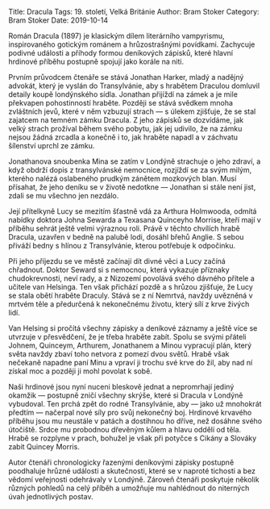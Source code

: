 Title: Dracula
Tags: 19. století, Velká Británie
Author: Bram Stoker
Category: Bram Stoker
Date: 2019-10-14

Román Dracula (1897) je klasickým dílem literárního vampyrismu, inspirovaného gotickým románem a hrůzostrašnými povídkami. Zachycuje podivné události a příhody formou deníkových zápisků, které hlavní hrdinové příběhu postupně spojují jako korále na niti.

Prvním průvodcem čtenáře se stává Jonathan Harker, mladý a nadějný advokát, který je vyslán do Transylvánie, aby s hrabětem Draculou domluvil detaily koupě londýnského sídla. Jonathan přijíždí na zámek a je mile překvapen pohostinností hraběte. Později se stává svědkem mnoha zvláštních jevů, které v něm vzbuzují strach — s úlekem zjišťuje, že se stal zajatcem na temném zámku Dracula. Z jeho zápisků se dozvídáme, jak velký strach prožíval během svého pobytu, jak jej udivilo, že na zámku nejsou žádná zrcadla a konečně i to, jak hraběte napadl a v záchvatu šílenství uprchl ze zámku.

Jonathanova snoubenka Mina se zatím v Londýně strachuje o jeho zdraví, a když obdrží dopis z transylvánské nemocnice, rozjíždí se za svým milým, kterého nalézá oslabeného prudkým zánětem mozkových blan. Musí přísahat, že jeho deníku se v životě nedotkne — Jonathan si stále není jist, zdali se mu všechno jen nezdálo.

Její přítelkyně Lucy se mezitím šťastně vdá za Arthura Holmwooda, odmítá nabídky doktora Johna Sewarda a Texasana Quinceyho Morrise, kteří mají v příběhu sehrát ještě velmi výraznou roli. Právě v těchto chvílích hrabě Dracula, uzavřen v bedně na palubě lodi, dosáhl břehů Anglie. S sebou přiváží bedny s hlínou z Transylvánie, kterou potřebuje k odpočinku.

Při jeho příjezdu se ve městě začínají dít divné věci a Lucy začíná chřadnout. Doktor Seward si s nemocnou, která vykazuje příznaky chudokrevnosti, neví rady, a z Nizozemí povolává svého dávného přítele a učitele van Helsinga. Ten však přichází pozdě a s hrůzou zjišťuje, že Lucy se stala obětí hraběte Draculy. Stává se z ní Nemrtvá, navždy uvězněná v mrtvém těle a předurčená k nekonečnému životu, který sílí z krve živých lidí.

Van Helsing si pročítá všechny zápisky a deníkové záznamy a ještě více se utvrzuje v přesvědčení, že je třeba hraběte zabít. Spolu se svými přáteli Johnem, Quinceym, Arthurem, Jonathanem a Minou vypracují plán, který světa navždy zbaví toho netvora z pomezí dvou světů. Hrabě však nečekaně napadne paní Minu a vpraví ji trochu své krve do žil, aby nad ní získal moc a později ji mohl povolat k sobě.

Naši hrdinové jsou nyní nuceni bleskově jednat a nepromrhají jediný okamžik — postupně zničí všechny skrýše, které si Dracula v Londýně vybudoval. Ten prchá zpět do rodné Transylvánie, aby — jako už mnohokrát předtím — načerpal nové síly pro svůj nekonečný boj. Hrdinové krvavého příběhu jsou mu neustále v patách a dostihnou ho dříve, než dosáhne svého útočiště. Srdce mu probodnou dřevěným kůlem a hlavu oddělí od těla. Hrabě se rozplyne v prach, bohužel je však při potyčce s Cikány a Slováky zabit Quincey Morris.

Autor čtenáři chronologicky řazenými deníkovými zápisky postupně poodhaluje hrůzné události a skutečnosti, které se v naproté tichosti a bez vědomí veřejnosti odehrávaly v Londýně. Zároveň čtenáři poskytuje několik různých pohledů na celý příběh a umožňuje mu nahlédnout do niterných úvah jednotlivých postav.

